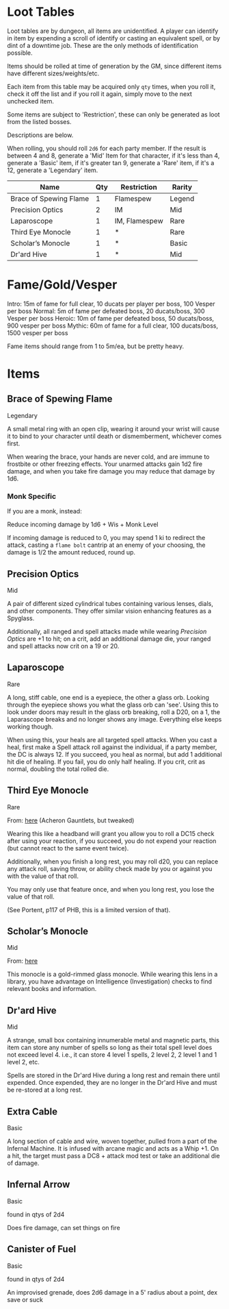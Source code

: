 # Loot Tables

Loot tables are by dungeon, all items are unidentified. A player can identify in item by expending a scroll of identify
or casting an equivalent spell, or by dint of a downtime job. These are the only methods of identification possible.

Items should be rolled at time of generation by the GM, since different items have different sizes/weights/etc.

Each item from this table may be acquired only `qty` times, when you roll it, check it off the list and if you roll it
again, simply move to the next unchecked item.

Some items are subject to 'Restriction', these can only be generated as loot from the listed bosses.

Descriptions are below.

When rolling, you should roll `2d6` for each party member. If the result is between 4 and 8, generate a 'Mid' Item for
that character, if it's less than 4, generate a 'Basic' item, if it's greater tan 9, generate a 'Rare' item, if it's a
12, generate a 'Legendary' item.


 | Name                   | Qty | Restriction   | Rarity |
 | ----                   | --- | -----------   | ------ |
 | Brace of Spewing Flame | 1   | Flamespew     | Legend |
 | Precision Optics       | 2   | IM            | Mid    |
 | Laparoscope            | 1   | IM, Flamespew | Rare   |
 | Third Eye Monocle      | 1   | *             | Rare   |
 | Scholar’s Monocle      | 1   | *             | Basic  |
 | Dr'ard Hive            | 1   | *             | Mid    |


# Fame/Gold/Vesper

Intro: 15m of fame for full clear, 10 ducats per player per boss, 100 Vesper per boss
Normal: 5m of fame per defeated boss, 20 ducats/boss, 300 Vesper per boss
Heroic: 10m of fame per defeated boss, 50 ducats/boss, 900 vesper per boss
Mythic: 60m of fame for a full clear, 100 ducats/boss, 1500 vesper per boss

Fame items should range from 1 to 5m/ea, but be pretty heavy.

# Items

## Brace of Spewing Flame

Legendary

A small metal ring with an open clip, wearing it around your wrist will cause it to bind to your character until death
or dismemberment, whichever comes first.

When wearing the brace, your hands are never cold, and are immune to frostbite or other freezing effects. Your unarmed
attacks gain 1d2 fire damage, and when you take fire damage you may reduce that damage by 1d6.

### Monk Specific

If you are a monk, instead:

Reduce incoming damage by 1d6 + Wis + Monk Level

If incoming damage is reduced to 0, you may spend 1 ki to redirect the attack, casting a `flame bolt` cantrip at an
enemy of your choosing, the damage is 1/2 the amount reduced, round up.

## Precision Optics

Mid

A pair of different sized cylindrical tubes containing various lenses, dials, and other components. They offer similar
vision enhancing features as a Spyglass.

Additionally, all ranged and spell attacks made while wearing _Precision Optics_ are +1 to hit; on a crit, add an
additional damage die, your ranged and spell attacks now crit on a 19 or 20.

## Laparoscope

Rare

A long, stiff cable, one end is a eyepiece, the other a glass orb. Looking through the eyepiece shows you what the glass
orb can 'see'. Using this to look under doors may result in the glass orb breaking, roll a D20, on a 1, the Laparascope
breaks and no longer shows any image. Everything else keeps working though.

When using this, your heals are all targeted spell attacks. When you cast a heal, first make a Spell attack roll against
the individual, if a party member, the DC is always 12. If you succeed, you heal as normal, but add 1 additional hit die
of healing. If you fail, you do only half healing. If you crit, crit as normal, doubling the total rolled die.

## Third Eye Monocle

Rare

From: [here](https://www.reddit.com/r/DnD/comments/6ja76f/lets_gather_a_list_of_fun_unique_magical_items/) (Acheron
Gauntlets, but tweaked)

Wearing this like a headband will grant you allow you to roll a DC15 check after using your reaction, if you succeed,
you do not expend your reaction (but cannot react to the same event twice).

Additionally, when you finish a long rest, you may roll d20, you can replace any attack roll, saving throw, or ability
check made by you or against you with the value of that roll.

You may only use that feature once, and when you long rest, you lose the value of that roll.

(See Portent, p117 of PHB, this is a limited version of that).

## Scholar’s Monocle

Mid

From: [here](https://www.reddit.com/r/DnD/comments/6ja76f/lets_gather_a_list_of_fun_unique_magical_items/)

This monocle is a gold-rimmed glass monocle. While wearing this lens in a library, you have advantage on Intelligence
(Investigation) checks to find relevant books and information.

## Dr'ard Hive

Mid

A strange, small box containing innumerable metal and magnetic parts, this item can store any number of spells so long
as their total spell level does not exceed level 4. i.e., it can store 4 level 1 spells, 2 level 2, 2 level 1 and 1
level 2, etc.

Spells are stored in the Dr'ard Hive during a long rest and remain there until expended. Once expended, they are no
longer in the Dr'ard Hive and must be re-stored at a long rest.


## Extra Cable

Basic

A long section of cable and wire, woven together, pulled from a part of the Infernal Machine. It is infused with arcane
magic and acts as a Whip +1. On a hit, the target must pass a DC8 + attack mod test or take an additional die of damage.

## Infernal Arrow

Basic

found in qtys of 2d4

Does fire damage, can set things on fire

## Canister of Fuel

Basic

found in qtys of 2d4

An improvised grenade, does 2d6 damage in a 5' radius about a point, dex save or suck



